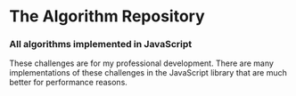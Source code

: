 # The Algorithm Repository 

### All algorithms implemented in JavaScript 

These challenges are for my professional development. There are many implementations of these challenges in the JavaScript library that are much better for performance reasons.

